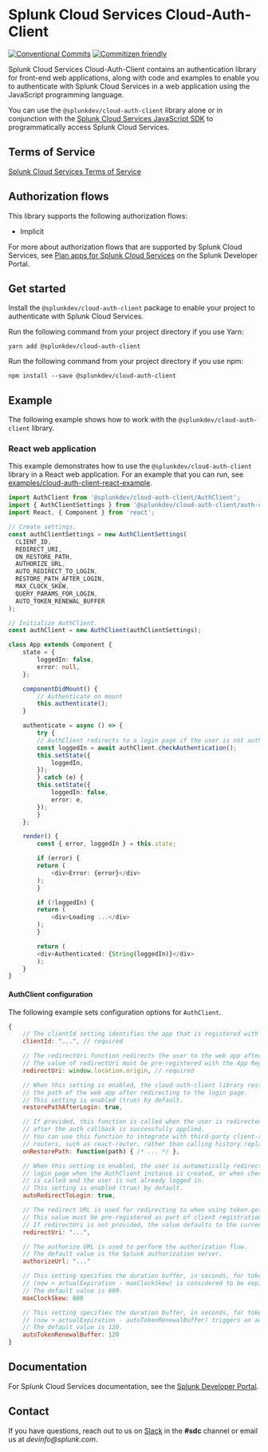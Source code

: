 # Splunk Cloud Services Cloud-Auth-Client

[![Conventional Commits](https://img.shields.io/badge/Conventional%20Commits-1.0.0-yellow.svg)](https://conventionalcommits.org)
[![Commitizen friendly](https://img.shields.io/badge/commitizen-friendly-brightgreen.svg)](http://commitizen.github.io/cz-cli/)

Splunk Cloud Services Cloud-Auth-Client contains an authentication library for front-end web applications, along with code and examples to enable you to authenticate with Splunk Cloud Services in a web application using the JavaScript programming language.

You can use the `@splunkdev/cloud-auth-client` library alone or in conjunction with the [Splunk Cloud Services JavaScript SDK](https://github.com/splunk/splunk-cloud-sdk-js/) to programmatically access Splunk Cloud Services.

## Terms of Service

[Splunk Cloud Services Terms of Service](https://auth.scp.splunk.com/tos)

## Authorization flows

This library supports the following authorization flows:
* Implicit

For more about authorization flows that are supported by Splunk Cloud Services, see [Plan apps for Splunk Cloud Services](https://dev.splunk.com/scs/docs/apps/plan#Choose-an-authorization-flow) on the Splunk Developer Portal.

## Get started

Install the `@splunkdev/cloud-auth-client` package to enable your project to authenticate with Splunk Cloud Services.

Run the following command from your project directory if you use Yarn:

```sh-session
yarn add @splunkdev/cloud-auth-client
```
Run the following command from your project directory if you use npm:

```sh-session
npm install --save @splunkdev/cloud-auth-client
```

## Example

The following example shows how to work with the `@splunkdev/cloud-auth-client` library.

### React web application

This example demonstrates how to use the `@splunkdev/cloud-auth-client` library in a React web application. For an example that you can run, see [examples/cloud-auth-client-react-example](examples/cloud-auth-client-react-example).

```ts
import AuthClient from '@splunkdev/cloud-auth-client/AuthClient';
import { AuthClientSettings } from '@splunkdev/cloud-auth-client/auth-client-settings';
import React, { Component } from 'react';

// Create settings.
const authClientSettings = new AuthClientSettings(
  CLIENT_ID,
  REDIRECT_URI,
  ON_RESTORE_PATH,
  AUTHORIZE_URL,
  AUTO_REDIRECT_TO_LOGIN,
  RESTORE_PATH_AFTER_LOGIN,
  MAX_CLOCK_SKEW,
  QUERY_PARAMS_FOR_LOGIN,
  AUTO_TOKEN_RENEWAL_BUFFER
);

// Initialize AuthClient.
const authClient = new AuthClient(authClientSettings);

class App extends Component {
    state = {
        loggedIn: false,
        error: null,
    };

    componentDidMount() {
        // Authenticate on mount
        this.authenticate();
    }

    authenticate = async () => {
        try {
        // AuthClient redirects to a login page if the user is not authenticated.
        const loggedIn = await authClient.checkAuthentication();
        this.setState({
            loggedIn,
        });
        } catch (e) {
        this.setState({
            loggedIn: false,
            error: e,
        });
        }
    };

    render() {
        const { error, loggedIn } = this.state;

        if (error) {
        return (
            <div>Error: {error}</div>
        );
        }

        if (!loggedIn) {
        return (
            <div>Loading ...</div>
        );
        }

        return (
        <div>Authenticated: {String(loggedIn)}</div>
        );
    }
}
```

#### AuthClient configuration

The following example sets configuration options for `AuthClient`.

```js
{
    // The clientId setting identifies the app that is registered with the App Registry service.
    clientId: "...", // required

    // The redirectUri function redirects the user to the web app after logging in.
    // The value of redirectUri must be pre-registered with the App Registry service.
    redirectUri: window.location.origin, // required

    // When this setting is enabled, the cloud-auth-client library restores 
    // the path of the web app after redirecting to the login page.
    // This setting is enabled (true) by default.
    restorePathAfterLogin: true,

    // If provided, this function is called when the user is redirected from login
    // after the auth callback is successfully applied.
    // You can use this function to integrate with third-party client-side
    // routers, such as react-router, rather than calling history.replaceState.
    onRestorePath: function(path) { /* ... */ },

    // When this setting is enabled, the user is automatically redirected to the
    // login page when the AuthClient instance is created, or when checkAuthentication
    // is called and the user is not already logged in.
    // This setting is enabled (true) by default.
    autoRedirectToLogin: true,

    // The redirect URL is used for redirecting to when using token.getWithRedirect.
    // This value must be pre-registered as part of client registration. 
    // If redirectUri is not provided, the value defaults to the current origin.
    redirectUri: "...",

    // The authorize URL is used to perform the authorization flow. 
    // The default value is the Splunk authorization server.
    authorizeUrl: "..."

    // This setting specifies the duration buffer, in seconds, for token expiration.
    // (now > actualExpiration - maxClockSkew) is considered to be expired.
    // The default value is 600.
    maxClockSkew: 600

    // This setting specifies the duration buffer, in seconds, for token auto-renewal.
    // (now > actualExpiration - autoTokenRenewalBuffer) triggers an auto renewal.
    // The default value is 120.
    autoTokenRenewalBuffer: 120
}
```

## Documentation

For Splunk Cloud Services documentation, see the [Splunk Developer Portal](https://dev.splunk.com/scs/).

## Contact

If you have questions, reach out to us on [Slack](https://splunkdevplatform.slack.com) in the **#sdc** channel or email us at _devinfo@splunk.com_.
